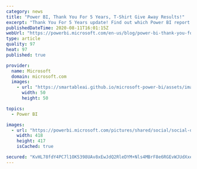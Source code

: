 ```yaml
---
category: news
title: "Power BI, Thank You For 5 Years, T-Shirt Give Away Results!"
excerpt: "Thank You For 5 Years update! Find out which Power BI report contributors receive a T-Shirt, see a few favorites, and a link to the recording."
publishedDateTime: 2020-08-11T16:01:15Z
webUrl: "https://powerbi.microsoft.com/en-us/blog/power-bi-thank-you-for-5-years-t-shirt-give-away-results/"
type: article
quality: 97
heat: 97
published: true

provider:
  name: Microsoft
  domain: microsoft.com
  images:
    - url: "https://smartableai.github.io/microsoft-power-bi/assets/images/organizations/microsoft.com-50x50.jpg"
      width: 50
      height: 50

topics:
  - Power BI

images:
  - url: "https://powerbi.microsoft.com/pictures/shared/social/social-default-image.png"
    width: 418
    height: 417
    isCached: true

secured: "KvHL78fdY4PC7l1OK5398UAv8xEwJdQ2RleDYM+Nls4MBrF8e6RGEvWJUdXxeAmidBic7OK9R6gjsGoE2QnVVOmMoaMui1HjVeveTqI9n+86RvrXB2LSEAfqAPd8DxczN2pIBbhHEd93lbtz+e4j+saIZto5mlKTO0/2/c//T30pJbKnYc0r2D5cAYNjYSs7zUv3VmKlidPbAZuLPpjLfvM9bDVoYKUe0F0DoB2I0YC0O4DWSHTMRgqBZoZiFb/lG74xy2x2gJj6opQnYxtPd1a3WlDdD9PrxKDZ2aPvaaAea4oAgeAV0ZUe3L5VUhd2+xB9COavhjZY7bM8Wys/nA==;bxQDjBxr3b6i3bSfiMF6gg=="
---
```


